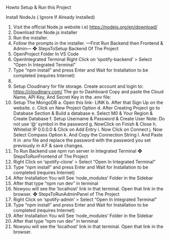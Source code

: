Howto Setup & Run this Project

Install NodeJs ( Ignore If Already Installed)
 1. Visit the official Node.js website i.e) https://nodejs.org/en/download/
 2. Download the Node.js installer
 3. Run the installer.
 4. Follow the prompts in the installer.
 —First Run Backend then Frontend & Admin—
 ❖ StepsToSetup Backend Of The Project
 1. OpenProject Folder In VS Code
 2. OpenIntegrated Terminal
Right Click on ‘spotify-backend’ > Select “Open In Integrated Terminal”
 3. Type “npm install” and press Enter and Wait for Installation to be completed
 (requires Internet)
 4.
 5. Setup Cloudinary for file storage.
 Create account and login to: https://cloudinary.com/
The go to Dashboard
 Copy and paste the Cloud Name, API Key, And Secret Key in the .env file:
 6. Setup The MongoDB
 a. Open this link- LINK
 b. After that Sign Up on the website.
 c. Click on New Project Option
d. After Creating Project go to Database Section & Build a database
 e. Select M0 & Your Region & Create Database
 f. Setup Username & Password & Create User
Note: Do not use ‘@’ symbol in the password
 g. NowClick on Finish & Close
 h. Whitelist IP 0.0.0.0 & Click on Add Entry
 i.
 Now Click on Connect
j.
 Now Select Compass Option
 k. And Copy the Connection String
 l.
 And Paste It in .env file and replace the password with the password
 you set previously in 4.F & save changes.
 7. To Run Backend use npm run server in Integrated Terminal
❖ StepsToRunFrontend of The Project
 1. Right Click on ‘spotify-clone’ > Select “Open In Integrated Terminal”
 2. Type “npm install” and press Enter and Wait for Installation to be completed
 (requires Internet)
 3. After Installation You will See ‘node_modules’ Folder in the Sidebar
 4. After that type “npm run dev” in terminal
 5. Nowyou will see the ‘localhost’ link in that terminal. Open that link in the
 browser.
 ❖ StepsToRunAdminPanel of The Project
 1. Right Click on ‘spotify-admin’ > Select “Open In Integrated Terminal”
 2. Type “npm install” and press Enter and Wait for Installation to be
 completed (requires Internet)
 3. After Installation You will See ‘node_modules’ Folder in the Sidebar
 4. After that type “npm run dev” in terminal
 5. Nowyou will see the ‘localhost’ link in that terminal. Open that link in
 the browser.
